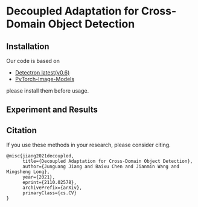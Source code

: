 # Decoupled Adaptation for Cross-Domain Object Detection

## Installation
Our code is based on 
- [Detectron latest(v0.6)](https://detectron2.readthedocs.io/en/latest/tutorials/install.html)
- [PyTorch-Image-Models](https://github.com/rwightman/pytorch-image-models)

please install them before usage.


## Experiment and Results



## Citation
If you use these methods in your research, please consider citing.

```
@misc{jiang2021decoupled,
      title={Decoupled Adaptation for Cross-Domain Object Detection}, 
      author={Junguang Jiang and Baixu Chen and Jianmin Wang and Mingsheng Long},
      year={2021},
      eprint={2110.02578},
      archivePrefix={arXiv},
      primaryClass={cs.CV}
}
```
